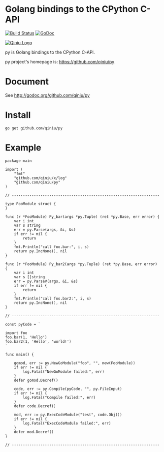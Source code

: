 Golang bindings to the CPython C-API
=====

[![Build Status](https://travis-ci.org/qiniu/py.png?branch=master)](https://travis-ci.org/qiniu/py) [![GoDoc](https://godoc.org/github.com/qiniu/py?status.svg)](https://godoc.org/github.com/qiniu/py)

[![Qiniu Logo](http://open.qiniudn.com/logo.png)](http://www.qiniu.com/)

py is Golang bindings to the CPython C-API.

py project's homepage is: https://github.com/qiniu/py

# Document

See http://godoc.org/github.com/qiniu/py

# Install

```
go get github.com/qiniu/py
```

# Example

```{go}
package main

import (
	"fmt"
	"github.com/qiniu/x/log"
	"github.com/qiniu/py"
)

// -------------------------------------------------------------------

type FooModule struct {
}

func (r *FooModule) Py_bar(args *py.Tuple) (ret *py.Base, err error) {
	var i int
	var s string
	err = py.Parse(args, &i, &s)
	if err != nil {
		return
	}
	fmt.Println("call foo.bar:", i, s)
	return py.IncNone(), nil
}

func (r *FooModule) Py_bar2(args *py.Tuple) (ret *py.Base, err error) {
	var i int
	var s []string
	err = py.ParseV(args, &i, &s)
	if err != nil {
		return
	}
	fmt.Println("call foo.bar2:", i, s)
	return py.IncNone(), nil
}

// -------------------------------------------------------------------

const pyCode = `

import foo
foo.bar(1, 'Hello')
foo.bar2(1, 'Hello', 'world!')
`

func main() {

	gomod, err := py.NewGoModule("foo", "", new(FooModule))
	if err != nil {
		log.Fatal("NewGoModule failed:", err)
	}
	defer gomod.Decref()

	code, err := py.Compile(pyCode, "", py.FileInput)
	if err != nil {
		log.Fatal("Compile failed:", err)
	}
	defer code.Decref()

	mod, err := py.ExecCodeModule("test", code.Obj())
	if err != nil {
		log.Fatal("ExecCodeModule failed:", err)
	}
	defer mod.Decref()
}

// -------------------------------------------------------------------
```

